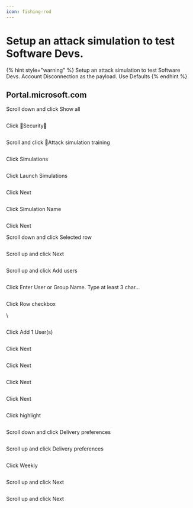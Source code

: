```yaml
---
icon: fishing-rod
---
```


# Setup an attack simulation to test Software Devs.

{% hint style="warning" %}
Setup an attack simulation to test Software Devs. Account Disconnection as the payload. Use Defaults
{% endhint %}

## Portal.microsoft.com

Scroll down and click Show all

<figure><img src="../../.gitbook/assets/image (13).png" alt=""><figcaption></figcaption></figure>

Click Security

<figure><img src="../../.gitbook/assets/image (1) (1).png" alt=""><figcaption></figcaption></figure>

Scroll and click Attack simulation training

<figure><img src="../../.gitbook/assets/image (2) (1).png" alt=""><figcaption></figcaption></figure>

Click Simulations

<figure><img src="../../.gitbook/assets/image (3) (1).png" alt=""><figcaption></figcaption></figure>

Click Launch Simulations

<figure><img src="../../.gitbook/assets/image (4) (1).png" alt=""><figcaption></figcaption></figure>

Click Next

<figure><img src="../../.gitbook/assets/image (5) (1).png" alt=""><figcaption></figcaption></figure>

Click Simulation Name

<figure><img src="../../.gitbook/assets/image (6) (1).png" alt=""><figcaption></figcaption></figure>

Click Next

Scroll down and click Selected row

<figure><img src="../../.gitbook/assets/image (7) (1).png" alt=""><figcaption></figcaption></figure>

Scroll up and click Next

<figure><img src="../../.gitbook/assets/image (8) (1).png" alt=""><figcaption></figcaption></figure>

Scroll up and click Add users

<figure><img src="../../.gitbook/assets/image (9) (1).png" alt=""><figcaption></figcaption></figure>

Click Enter User or Group Name. Type at least 3 char...

<figure><img src="../../.gitbook/assets/image (10) (1).png" alt=""><figcaption></figcaption></figure>

Click Row checkbox

\


<figure><img src="../../.gitbook/assets/image (11) (1).png" alt=""><figcaption></figcaption></figure>

Click Add 1 User(s)

<figure><img src="../../.gitbook/assets/image (12) (1).png" alt=""><figcaption></figcaption></figure>

Click Next

<figure><img src="../../.gitbook/assets/image (13) (1).png" alt=""><figcaption></figcaption></figure>

Click Next

<figure><img src="../../.gitbook/assets/image (14).png" alt=""><figcaption></figcaption></figure>

Click Next

<figure><img src="../../.gitbook/assets/image (15).png" alt=""><figcaption></figcaption></figure>

Click Next

<figure><img src="../../.gitbook/assets/image (16).png" alt=""><figcaption></figcaption></figure>

Click highlight

<figure><img src="../../.gitbook/assets/image (17).png" alt=""><figcaption></figcaption></figure>

Scroll down and click Delivery preferences

<figure><img src="../../.gitbook/assets/image (18).png" alt=""><figcaption></figcaption></figure>

Scroll up and click Delivery preferences

<figure><img src="../../.gitbook/assets/image (19).png" alt=""><figcaption></figcaption></figure>

Click Weekly

<figure><img src="../../.gitbook/assets/image (20).png" alt=""><figcaption></figcaption></figure>

Scroll up and click Next

<figure><img src="../../.gitbook/assets/image (21).png" alt=""><figcaption></figcaption></figure>

Scroll up and click Next

<figure><img src="../../.gitbook/assets/image (71).png" alt=""><figcaption></figcaption></figure>

